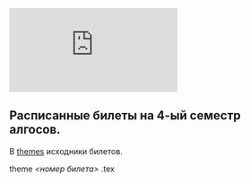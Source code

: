 ![progress](http://www.yarntomato.com/percentbarmaker/button.php?barPosition=15.78&leftFill=%66FF33 "progress") 

## Расписанные билеты на 4-ый семестр алгосов.

В [themes](https://github.com/RartemR13/AlgoEx/tree/master/themes) исходники билетов.

theme *<номер билета>* .tex
